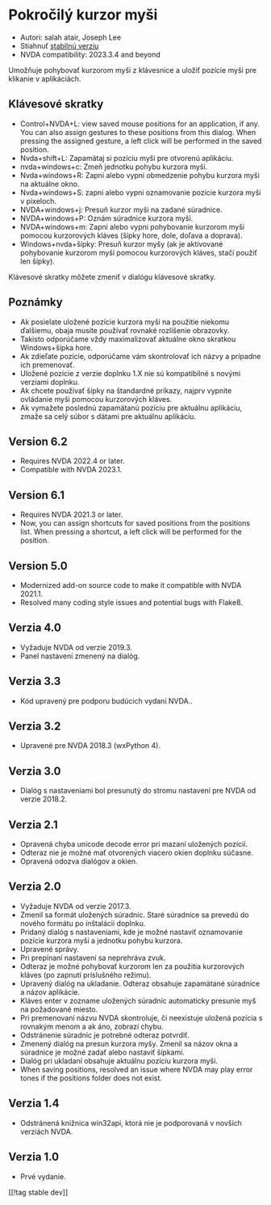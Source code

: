 # Pokročilý kurzor myši #

* Autori: salah atair, Joseph Lee
* Stiahnuť [stabilnú verziu][1]
* NVDA compatibility: 2023.3.4 and beyond

Umožňuje pohybovať kurzorom myši z klávesnice a uložiť pozície myši pre
klikanie v aplikáciách.

## Klávesové skratky

* Control+NVDA+L: view saved mouse positions for an application, if any. You
  can also assign gestures to these positions from this dialog. When
  pressing the assigned gesture, a left click will be performed in the saved
  position.
* Nvda+shift+L: Zapamätaj si pozíciu myši pre otvorenú aplikáciu.
* nvda+windows+c: Zmeň jednotku pohybu kurzora myši.
* Nvda+windows+R: Zapni alebo vypni obmedzenie pohybu kurzora myši na
  aktuálne okno.
* Nvda+windows+S: zapni alebo vypni oznamovanie pozície kurzora myši v
  pixeloch.
* NVDA+windows+j: Presuň kurzor myši na zadané súradnice.
* NVDA+windows+P: Oznám súradnice kurzora myši.
* NVDA+windows+m: Zapni alebo vypni pohybovanie kurzorom myši pomocou
  kurzorových kláves (šípky hore, dole, doľava a doprava).
* Windows+nvda+šípky: Presuň kurzor myšy (ak je aktivované pohybovanie
  kurzorom myši pomocou kurzorových kláves, stačí použiť len šípky).

Klávesové skratky môžete zmeniť v dialógu klávesové skratky.

## Poznámky

* Ak posielate uložené pozície kurzora myši na použitie niekomu ďalšiemu,
  obaja musíte používať rovnaké rozlíšenie obrazovky.
* Takisto odporúčame vždy maximalizovať aktuálne okno skratkou Windows+šípka
  hore.
* Ak zdieľate pozície, odporúčame vám skontrolovať ich názvy a prípadne ich
  premenovať.
* Uložené pozície z verzie doplnku 1.X nie sú kompatibilné s novými verziami
  doplnku.
* Ak chcete používať šípky na štandardné príkazy, najprv vypnite ovládanie
  myši pomocou kurzorových kláves.
* Ak vymažete poslednú zapamätanú pozíciu pre aktuálnu aplikáciu, zmaže sa
  celý súbor s dátami pre aktuálnu aplikáciu.

## Version 6.2

* Requires NVDA 2022.4 or later.
* Compatible with NVDA 2023.1.

## Version 6.1

* Requires NVDA 2021.3 or later.
* Now, you can assign shortcuts for saved positions from the positions
  list. When pressing a shortcut, a left click will be performed for the
  position.

## Version 5.0

* Modernized add-on source code to make it compatible with NVDA 2021.1.
* Resolved many coding style issues and potential bugs with Flake8.

## Verzia 4.0

* Vyžaduje NVDA od verzie 2019.3.
* Panel nastavení zmenený na dialóg.

## Verzia 3.3

* Kód upravený pre podporu budúcich vydaní NVDA..

## Verzia 3.2

* Upravené pre NVDA 2018.3 (wxPython 4).

## Verzia 3.0

* Dialóg s nastaveniami bol presunutý do stromu nastavení pre NVDA od verzie
  2018.2.

## Verzia 2.1

* Opravená chyba unicode decode error pri mazaní uložených pozícií.
* Odteraz nie je možné mať otvorených viacero okien doplnku súčasne.
* Opravená odozva dialógov a okien.

## Verzia 2.0

* Vyžaduje NVDA od verzie 2017.3.
* Zmenil sa formát uložených súradníc. Staré súradnice sa prevedú do nového
  formátu po inštalácii doplnku.
* Pridaný dialóg s nastaveniami, kde je možné nastaviť oznamovanie pozície
  kurzora myši a jednotku pohybu kurzora.
* Upravené správy.
* Pri prepínaní nastavení sa neprehráva zvuk.
* Odteraz je možné pohybovať kurzorom len za použitia kurzorových kláves (po
  zapnutí príslušného režimu).
* Upravený dialóg na ukladanie. Odteraz obsahuje zapamätané súradnice a
  názov aplikácie.
* Kláves enter v zozname uložených súradníc automaticky presunie myš na
  požadované miesto.
* Pri premenovaní názvu NVDA skontroluje, či neexistuje uložená pozícia s
  rovnakým menom a ak áno, zobrazí chybu.
* Odstránenie súradníc je potrebné odteraz potvrdiť.
* Zmenený dialóg na presun kurzora myšy. Zmenil sa názov okna a súradnice je
  možné zadať alebo nastaviť šípkami.
* Dialóg pri ukladaní obsahuje aktuálnu pozíciu kurzora myši.
* When saving positions, resolved an issue where NVDA may play error tones
  if the positions folder does not exist.

## Verzia 1.4

* Odstránená knižnica win32api, ktorá nie je podporovaná v novších verziách
  NVDA.

## Verzia 1.0

* Prvé vydanie.

[[!tag stable dev]]

[1]: https://www.nvaccess.org/addonStore/legacy?file=goldenCursor
